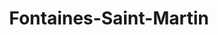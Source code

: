 ---
title: Fontaines-Saint-Martin
url: /fontaines-saint-martin/
latitude: 45.845
longitude: 4.855
---